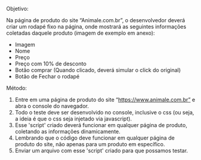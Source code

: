 Objetivo:

Na página de produto do site “Animale.com.br”, o desenvolvedor deverá criar um rodapé fixo na página, onde mostrará as seguintes informações coletadas daquele produto (imagem de exemplo em anexo):

- Imagem
- Nome
- Preço
- Preço com 10% de desconto
- Botão comprar (Quando clicado, deverá simular o click do original)
- Botão de Fechar o rodapé


Método:

1) Entre em uma página de produto do site “https://www.animale.com.br” e abra o console do navegador.
2) Todo o teste deve ser desenvolvido no console, inclusive o css (ou seja, a ideia é que o css seja injetado via javascript).
3) Esse 'script' criado deverá funcionar em qualquer página de produto, coletando as informações dinamicamente.
4) Lembrando que o código deve funcionar em qualquer página de produto do site, não apenas para um produto em específico.
5) Enviar um arquivo com esse 'script' criado para que possamos testar.